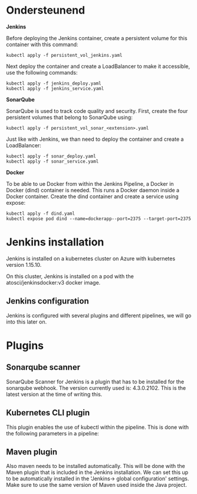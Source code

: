 # Ondersteunend

<b>Jenkins</b>

Before deploying the Jenkins container, create a persistent volume for this container with this command:
```
kubectl apply -f persistent_vol_jenkins.yaml
```
Next deploy the container and create a LoadBalancer to make it accessible, use the following commands:
```
kubectl apply -f jenkins_deploy.yaml
kubectl apply -f jenkins_service.yaml
```

<b>SonarQube</b>

SonarQube is used to track code quality and security. First, create the four persistent volumes that belong to SonarQube using:
```
kubectl apply -f persistent_vol_sonar_<extension>.yaml
```
Just like with Jenkins, we than need to deploy the container and create a LoadBalancer:
```
kubectl apply -f sonar_deploy.yaml
kubectl apply -f sonar_service.yaml
```

<b>Docker</b>

To be able to ue Docker from within the Jenkins Pipeline, a Docker in Docker (dind) container is needed. This runs a Docker daemon inside a Docker container. Create the dind container and create a service using expose:
```
kubectl apply -f dind.yaml
kubectl expose pod dind --name=dockerapp--port=2375 --target-port=2375
```





# Jenkins installation


Jenkins is installed on a kubernetes cluster on Azure with kubernetes version 1.15.10.

On this cluster, Jenkins is installed on a pod with the atosci/jenkinsdocker:v3 docker image.


## Jenkins configuration

Jenkins is configured with several plugins and different pipelines, we will go into this later on.



# Plugins

## Sonarqube scanner
SonarQube Scanner for Jenkins is a plugin that has to be installed for the sonarqube webhook.
The version currently used is: 4.3.0.2102. This is the latest version at the time of writing this.


## Kubernetes CLI plugin
This plugin enables the use of kubectl within the pipeline. This is done with the following parameters in a pipeline:


## Maven plugin
Also maven needs to be installed automatically. This will be done with the Maven plugin that is included in the Jenkins installation. We can set this up to be automatically installed in the 'Jenkins-> global configuration' settings. Make sure to use the same version of Maven used inside the Java project.











